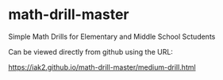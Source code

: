 # math-drill-master
Simple  Math Drills for Elementary and Middle School Sctudents

Can be viewed directly from github using the URL:

https://iak2.github.io/math-drill-master/medium-drill.html
